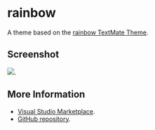 # rainbow

A theme based on the [rainbow TextMate Theme](http://colorsublime.com/theme/rainbow).


## Screenshot
![](https://raw.githubusercontent.com/gerane/VSCodeThemes/master/gerane.Theme-rainbow/screenshot.png).


## More Information
* [Visual Studio Marketplace](https://marketplace.visualstudio.com/items/gerane.Theme-rainbow).
* [GitHub repository](https://github.com/gerane/VSCodeThemes).
